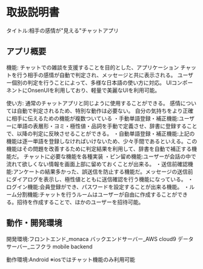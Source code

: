 # 取扱説明書
タイトル:相手の感情が"見える"チャットアプリ

## アプリ概要
機能:
    チャットでの雑談を支援することを目的とした、アプリケーション
    チャットを行う相手の感情が自動で判定され、メッセージと共に表示される。
    ユーザー個別の判定を行うことによって、多様な日本語の使い方に対応。
    UIコンポーネントにOnsenUIを利用しており、軽量で美麗なUIを利用可能。

使い方:
    通常のチャットアプリと同じように使用することができる。
    感情については自動で判定されるため、特別な動作は必要ない。
    自分の気持ちをより正確に相手に伝えるための機能が複数ついている
    ・手動単語登録・補正機能:ユーザーに単語の表層形・ヨミ・極性値・品詞を手動で定義させ、辞書に登録することで、以降の判定に反映させることができる。
    ・自動単語登録・補正機能:上記の機能は逐一単語を登録しなければいけないため、少々手間であるといえる。この機能はその問題を改善するために判定結果を利用して、辞書を自動で補正する機能だ。
    チャットに必要な機能を各種実装
    ・ピン留め機能:ユーザーが会話の中で流れて欲しくない情報を画面上部に留めておくことが出来る。
    ・送信前確認機能:アンケートの結果多かった、誤送信を防止する機能だ。メッセージの送信前にダイアログを表示し、極性値とともに送信確認を行う機能になっている。
    ・ログイン機能:会員登録ができ、パスワードを設定することが出来る機能。
    ・ルーム分割機能:チャットを行うルームはユーザーが自由に作成することができる。招待を作成することで、ほかのユーザーを招待可能。

## 動作・開発環境
開発環境:フロントエンド_monaca
        バックエンドサーバー_AWS cloud9
        データサーバー_ニフクラ mobile backend

動作環境:Android
        ※iosではチャット機能のみ利用可能
